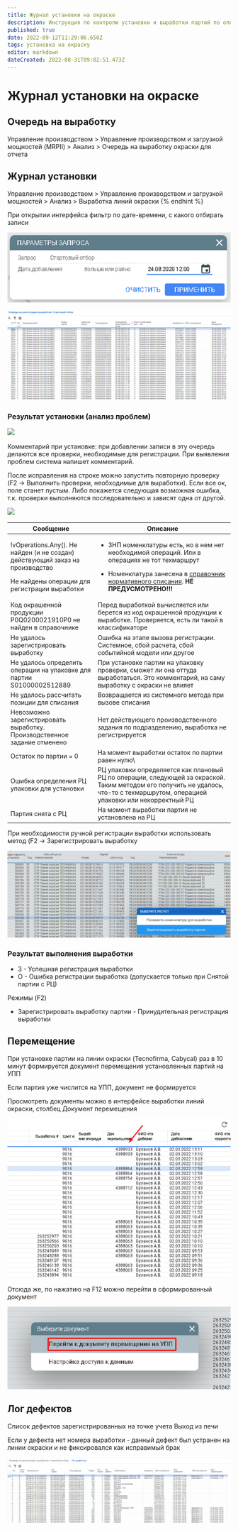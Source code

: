 ```yaml
---
title: Журнал установки на окраске
description: Инструкция по контролю установки и выработки партий по операции Окрашивание
published: true
date: 2022-09-12T11:29:06.650Z
tags: установка на окраску
editor: markdown
dateCreated: 2022-08-31T09:02:51.473Z
---
```


# Журнал установки на окраске

## Очередь на выработку&#x20;

Управление производством > Управление производством и загрузкой мощностей (MRPII) > Анализ > Очередь на выработку окраски для отчета

## Журнал установки

Управление производством > Управление производством и загрузкой мощностей > Анализ > Выработка линий окраски
{% endhint %}

При открытии интерфейса фильтр по дате-времени, с какого отбирать записи

![](<../../../assets/image (63).png>)

![](<../../../assets/image (113).png>)

### Результат установки (анализ проблем)

![](https://firebasestorage.googleapis.com/v0/b/gitbook-x-prod.appspot.com/o/spaces%2F-MBaL4-sguLCzbQd3FRY%2Fuploads%2FiJ1rFG6YCJxGyfx7NPsV%2Ffile.jpeg?alt=media)

Комментарий при установке: при добавлении записи в эту очередь делаются все проверки, необходимые для регистрации. При выявлении проблем система напишет комментарий.

После исправления на строке можно запустить повторную проверку (F2 -> Выполнить проверки, необходимые для выработки). Если все ок, поле станет пустым. Либо покажется следующая возможная ошибка, т.к. проверки выполняются последовательно и зависят одна от другой.

![](https://firebasestorage.googleapis.com/v0/b/gitbook-x-prod.appspot.com/o/spaces%2F-MBaL4-sguLCzbQd3FRY%2Fuploads%2Fn17P0qGVzKy0hbPVeZ3p%2Ffile.jpeg?alt=media)

| Сообщение                                                                                                                                       | Описание                                                                                                                                                                                                                                                                                          |
| ----------------------------------------------------------------------------------------------------------------------------------------------- | ------------------------------------------------------------------------------------------------------------------------------------------------------------------------------------------------------------------------------------------------------------------------------------------------- |
| <p>!vOperations.Any(). Не найден (и не создан) действующий заказ на производство</p><p></p><p>Не найдены операции для регистрации выработки</p> | <ul><li>ЗНП номенклатуры есть, но в нем нет необходимой операций. Или в операциях не тот техмаршрут</li></ul><ul><li>Номенклатура занесена в <a href="../../nsi-uchet/spravochnik-normativnogo-spisaniya.md">справочник нормативного списания</a>. <strong>НЕ ПРЕДУСМОТРЕНО!!!</strong></li></ul> |
| Код окрашенной продукции P0Q0200021910P0 не найден в справочнике                                                                                | Перед выработкой вычисляется или берется из код окрашенной продукции к выработке. Проверяется, есть ли такой в классификаторе                                                                                                                                                                     |
| Не удалось зарегистрировать выработку                                                                                                           | Ошибка на этапе вызова регистрации. Системное, сбой расчета, сбой событийной модели или другое                                                                                                                                                                                                    |
| Не удалось определить операции на упаковке для партии S01000002512889                                                                           | При установке партии на упаковку проверки, сможет ли она оттуда выработаться. Это комментарий, на саму выработку с окраски не влияет                                                                                                                                                              |
| Не удалось рассчитать позиции для списания                                                                                                      | Возвращается из системного метода при вызове списания                                                                                                                                                                                                                                             |
| Невозможно зарегистрировать выработку. Производственное задание отменено                                                                        | Нет действующего производственного задания по подразделению, выработка не регистрируется                                                                                                                                                                                                          |
| Остаток по партии = 0                                                                                                                           | На момент выработки остаток по партии равен нулю\\                                                                                                                                                                                                                                                |
| Ошибка определения РЦ упаковки для установки                                                                                                    | РЦ упаковки определяется как плановый РЦ по операции, следующей за окраской. Таким методом его получить не удалось, что-то с техмаршрутом, операцией упаковки или некорректный РЦ                                                                                                                 |
| Партия снята с РЦ                                                                                                                               | На момент выработки партия не установлена на РЦ                                                                                                                                                                                                                                                   |

При необходимости ручной регистрации выработки использовать метод (F2 -> Зарегистрировать выработку

![](<../../../assets/image (664).png>)

### Результат выполнения выработки

* З - Успешная регистрация выработки
* О - Ошибка регистрации выработка (допускается только при Снятой партии с РЦ)

Режимы (F2)

* Зарегистрировать выработку партии - Принудительная регистрация выработки

## Перемещение

При установке партии на линии окраски (Tecnofirma, Cabycal) раз в 10 минут формируется документ перемещения установленных партий на УПП

Если партия уже числится на УПП, документ не формируется

Просмотреть документы можно в интерфейсе выработки линий окраски, столбец Документ перемещения

![](<../../../assets/image (1008).png>)

Отсюда же, по нажатию на F12 можно перейти в сформированный документ

![](<../../../assets/image (794).png>)

## Лог дефектов

Список дефектов зарегистрированных на точке учета Выход из печи

Если у дефекта нет номера выработки - данный дефект был устранен на линии окраски и не фиксировался как исправимый брак

![](<../../../assets/image (373).png>)
